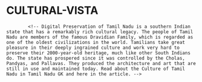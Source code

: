 # CULTURAL-VISTA

<!-- git status
git add .
git status
git commit -m "modify"
git push origin main -->

            <!-- Digital Preservation of Tamil Nadu is a southern Indian state that has a remarkably rich cultural legacy. The people of Tamil Nadu are members of the famous Dravidian Family, which is regarded as one of the oldest civilizations in the world. Tamilians take great pleasure in their deeply ingrained culture and work very hard to preserve their 2000-year-old heritage, much like other South Indians do. The state has prospered since it was controlled by the Cholas, Pandyas, and Pallavas. They produced the architecture and art that are still in use and maintained today. Read about the Culture of Tamil Nadu in Tamil Nadu GK and here in the article. -->

